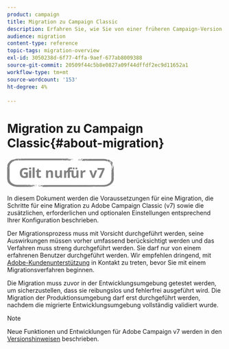 ```yaml
---
product: campaign
title: Migration zu Campaign Classic
description: Erfahren Sie, wie Sie von einer früheren Campaign-Version zu Campaign Classic migrieren
audience: migration
content-type: reference
topic-tags: migration-overview
exl-id: 3050238d-6f77-4ffa-9aef-677ab8009388
source-git-commit: 20509f44c5b8e0827a09f44dffdf2ec9d11652a1
workflow-type: tm+mt
source-wordcount: '153'
ht-degree: 4%

---
```


# Migration zu Campaign Classic{#about-migration}

![](../../assets/v7-only.svg)

In diesem Dokument werden die Voraussetzungen für eine Migration, die Schritte für eine Migration zu Adobe Campaign Classic (v7) sowie die zusätzlichen, erforderlichen und optionalen Einstellungen entsprechend Ihrer Konfiguration beschrieben.

Der Migrationsprozess muss mit Vorsicht durchgeführt werden, seine Auswirkungen müssen vorher umfassend berücksichtigt werden und das Verfahren muss streng durchgeführt werden. Sie darf nur von einem erfahrenen Benutzer durchgeführt werden. Wir empfehlen dringend, mit [Adobe-Kundenunterstützung](https://helpx.adobe.com/de/enterprise/admin-guide.html/enterprise/using/support-for-experience-cloud.ug.html) in Kontakt zu treten, bevor Sie mit einem Migrationsverfahren beginnen.

Die Migration muss zuvor in der Entwicklungsumgebung getestet werden, um sicherzustellen, dass sie reibungslos und fehlerfrei ausgeführt wird. Die Migration der Produktionsumgebung darf erst durchgeführt werden, nachdem die migrierte Entwicklungsumgebung vollständig validiert wurde.

>[!NOTE]
>
>Neue Funktionen und Entwicklungen für Adobe Campaign v7 werden in den [Versionshinweisen](../../rn/using/latest-release.md) beschrieben.
